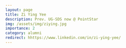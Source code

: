 ```yaml
---
layout: page
title: Zi Ying Yee
description: Prev. UG-SDS now @ PointStar
img: /assets/img/ziying.jpg
importance: 2
category: alumni
redirect: hhttps://www.linkedin.com/in/zi-ying-yee/
---
```

